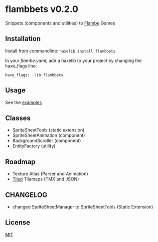 flambbets v0.2.0
================

Snippets (components and utilities) to [Flambe](https://github.com/aduros/flambe) Games

Installation
------------

Install from commandline: `haxelib install flambbets`

In your *flambe.yaml*, add a haxelib to your project by changing the haxe_flags line:

```
haxe_flags: -lib flambbets
```

Usage
-----

See the [examples](https://github.com/luizbills/flambe-snippets/tree/master/examples)

Classes
-------

- SpriteSheetTools (static extension)
- SpriteSheetAnimation (component)
- BackgroundScroller (component)
- EntityFactory (utility)

Roadmap
-------

- Texture Atlas (Parser and Animation)
- [Tiled](http://www.mapeditor.org/) Tilemaps (TMX and JSON)

CHANGELOG
---------

- changed SpriteSheetManager to SpriteSheetTools (Static Extension)

License
-------

[MIT](http://luizbills.mit-license.org/)
